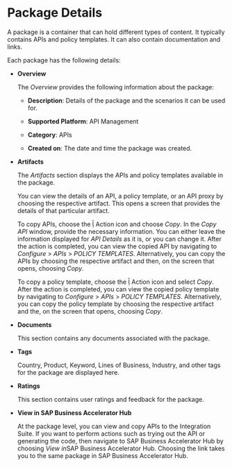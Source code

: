 <!-- loiof0bf8029917642a9b658d864b33f8878 -->

<link rel="stylesheet" type="text/css" href="../css/sap-icons.css"/>

# Package Details

A package is a container that can hold different types of content. It typically contains APIs and policy templates. It can also contain documentation and links.

Each package has the following details:

-   **Overview**

    The *Overview* provides the following information about the package:

    -   **Description**: Details of the package and the scenarios it can be used for.

    -   **Supported Platform**: API Management

    -   **Category**: APIs

    -   **Created on**: The date and time the package was created.


-   **Artifacts**

    The *Artifacts* section displays the APIs and policy templates available in the package.

    You can view the details of an API, a policy template, or an API proxy by choosing the respective artifact. This opens a screen that provides the details of that particular artifact.

    To copy APIs, choose the <span class="SAP-icons"></span> Action icon and choose *Copy*. In the *Copy API* window, provide the necessary information. You can either leave the information displayed for *API Details* as it is, or you can change it. After the action is completed, you can view the copied API by navigating to *Configure* \> *APIs* \> *POLICY TEMPLATES*. Alternatively, you can copy the APIs by choosing the respective artifact and then, on the screen that opens, choosing *Copy*.

    To copy a policy template, choose the <span class="SAP-icons"></span> Action icon and select *Copy*. After the action is completed, you can view the copied policy template by navigating to *Configure* \> *APIs* \> *POLICY TEMPLATES*. Alternatively, you can copy the policy template by choosing the respective artifact and the, on the screen that opens, choosing *Copy*.

-   **Documents**

    This section contains any documents associated with the package.

-   **Tags**

    Country, Product, Keyword, Lines of Business, Industry, and other tags for the package are displayed here.

-   **Ratings**

    This section contains user ratings and feedback for the package.

-   **View in SAP Business Accelerator Hub**

    At the package level, you can view and copy APIs to the Integration Suite. If you want to perform actions such as trying out the API or generating the code, then navigate to SAP Business Accelerator Hub by choosing *View in*SAP Business Accelerator Hub. Choosing the link takes you to the same package in SAP Business Accelerator Hub.



